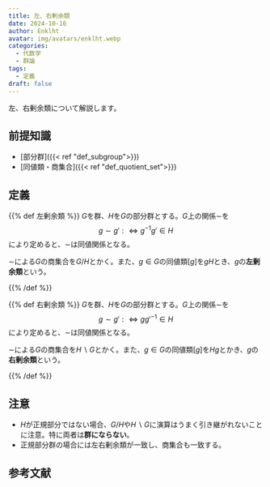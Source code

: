 ```yaml
---
title: 左、右剰余類
date: 2024-10-16
author: Enklht
avatar: img/avatars/enklht.webp
categories:
  - 代数学
  - 群論
tags:
  - 定義
draft: false
---
```


左、右剰余類について解説します。

<!--more-->

## 前提知識

- [部分群]({{< ref "def_subgroup">}})
- [同値類・商集合]({{< ref "def_quotient_set">}})

## 定義

{{% def 左剰余類 %}}
$G$を群、$H$を$G$の部分群とする。$G$上の関係$\sim$を
$$g \sim g' :\iff g^{-1}g' \in H$$
により定めると、$\sim$は同値関係となる。

$\sim$による$G$の商集合を$G/H$とかく。また、$g\in G$の同値類$[g]$を$gH$とき、$g$の**左剰余類**という。

{{% /def %}}

{{% def 右剰余類 %}}
$G$を群、$H$を$G$の部分群とする。$G$上の関係$\sim$を
$$g \sim g' :\iff gg'^{-1} \in H$$
により定めると、$\sim$は同値関係となる。

$\sim$による$G$の商集合を$H\backslash G$とかく。また、$g\in G$の同値類$[g]$を$Hg$とかき、$g$の**右剰余類**という。

{{% /def %}}

## 注意

- $H$が正規部分ではない場合、$G/H$や$H \backslash G$に演算はうまく引き継がれないことに注意。特に両者は**群にならない**。
- 正規部分群の場合には左右剰余類が一致し、商集合も一致する。

## 参考文献
